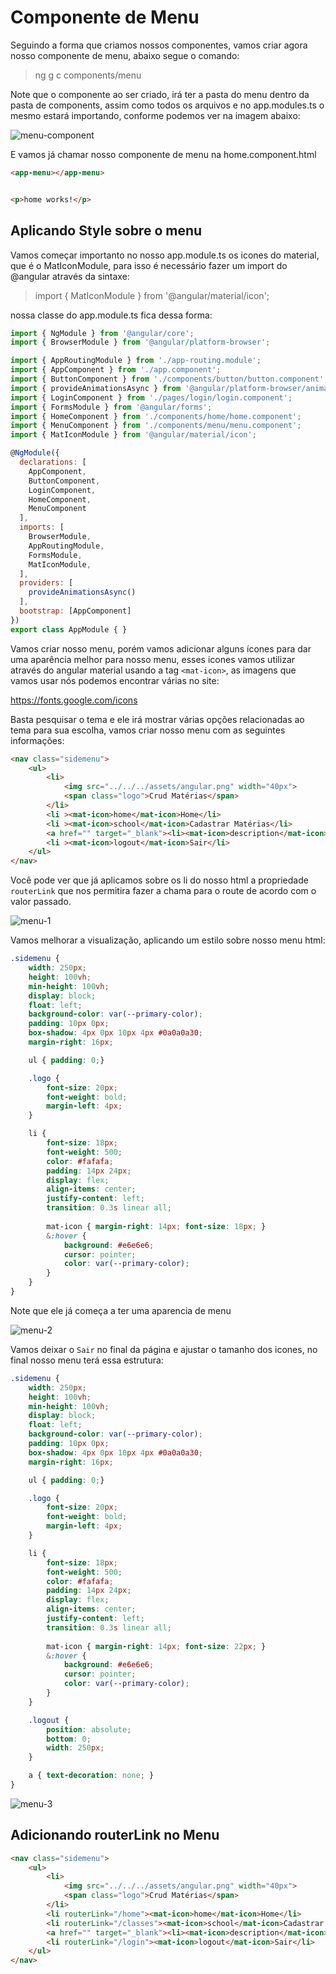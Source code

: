 # Componente de Menu

Seguindo a forma que criamos nossos componentes, vamos criar agora nosso componente de menu, abaixo segue o comando:

>ng g c components/menu

Note que o componente ao ser criado, irá ter a pasta do menu dentro da pasta de components, assim como todos os arquivos e no app.modules.ts o mesmo estará importando, conforme podemos ver na imagem abaixo:

![menu-component](./img/menuComponent.png)

E vamos já chamar nosso componente de menu na home.component.html

```html
<app-menu></app-menu>


<p>home works!</p>
```

## Aplicando Style sobre o menu

Vamos começar importanto no nosso app.module.ts os icones do material, que é o MatIconModule, para isso é necessário fazer um import do @angular através da sintaxe:

>import { MatIconModule } from '@angular/material/icon';

nossa classe do app.module.ts fica dessa forma:

```javascript
import { NgModule } from '@angular/core';
import { BrowserModule } from '@angular/platform-browser';

import { AppRoutingModule } from './app-routing.module';
import { AppComponent } from './app.component';
import { ButtonComponent } from './components/button/button.component';
import { provideAnimationsAsync } from '@angular/platform-browser/animations/async';
import { LoginComponent } from './pages/login/login.component';
import { FormsModule } from '@angular/forms';
import { HomeComponent } from './components/home/home.component';
import { MenuComponent } from './components/menu/menu.component';
import { MatIconModule } from '@angular/material/icon';

@NgModule({
  declarations: [
    AppComponent,
    ButtonComponent,
    LoginComponent,
    HomeComponent,
    MenuComponent
  ],
  imports: [
    BrowserModule,
    AppRoutingModule,
    FormsModule,
    MatIconModule,
  ],
  providers: [
    provideAnimationsAsync()
  ],
  bootstrap: [AppComponent]
})
export class AppModule { }

```

Vamos criar nosso menu, porém vamos adicionar alguns ícones para dar uma aparência melhor para nosso menu, esses icones vamos utilizar através do angular material usando a tag `<mat-icon>`, as imagens que vamos usar nós podemos encontrar várias no site:

https://fonts.google.com/icons

Basta pesquisar o tema e ele irá mostrar várias opções relacionadas ao tema para sua escolha, vamos criar nosso menu com as seguintes informações:

```html
<nav class="sidemenu">
    <ul>
        <li>
            <img src="../../../assets/angular.png" width="40px">
            <span class="logo">Crud Matérias</span>
        </li>
        <li ><mat-icon>home</mat-icon>Home</li>
        <li ><mat-icon>school</mat-icon>Cadastrar Matérias</li>
        <a href="" target="_blank"><li><mat-icon>description</mat-icon>Angular</li></a>
        <li ><mat-icon>logout</mat-icon>Sair</li>
    </ul>
</nav>

```

Você pode ver que já aplicamos sobre os li do nosso html a propriedade `routerLink` que nos permitira fazer a chama para o route de acordo com o valor passado.

![menu-1](./img/menu-1.png)

 Vamos melhorar a visualização, aplicando um estilo sobre nosso menu html:

```css
.sidemenu {
    width: 250px;
    height: 100vh;
    min-height: 100vh;
    display: block;
    float: left;
    background-color: var(--primary-color);
    padding: 10px 0px;
    box-shadow: 4px 0px 10px 4px #0a0a0a30;
    margin-right: 16px;

    ul { padding: 0;}

    .logo {
        font-size: 20px;
        font-weight: bold;
        margin-left: 4px;
    }

    li {
        font-size: 18px;
        font-weight: 500;
        color: #fafafa;
        padding: 14px 24px;
        display: flex;
        align-items: center;
        justify-content: left;
        transition: 0.3s linear all;
        
        mat-icon { margin-right: 14px; font-size: 18px; }
        &:hover {
            background: #e6e6e6;
            cursor: pointer;
            color: var(--primary-color);
        }
    }
}
```

Note que ele já começa a ter uma aparencia de menu

![menu-2](./img/menu-2.png)

Vamos deixar o `Sair` no final da página e ajustar o tamanho dos icones, no final nosso menu terá essa estrutura:

```css
.sidemenu {
    width: 250px;
    height: 100vh;
    min-height: 100vh;
    display: block;
    float: left;
    background-color: var(--primary-color);
    padding: 10px 0px;
    box-shadow: 4px 0px 10px 4px #0a0a0a30;
    margin-right: 16px;

    ul { padding: 0;}

    .logo {
        font-size: 20px;
        font-weight: bold;
        margin-left: 4px;
    }

    li {
        font-size: 18px;
        font-weight: 500;
        color: #fafafa;
        padding: 14px 24px;
        display: flex;
        align-items: center;
        justify-content: left;
        transition: 0.3s linear all;
        
        mat-icon { margin-right: 14px; font-size: 22px; }
        &:hover {
            background: #e6e6e6;
            cursor: pointer;
            color: var(--primary-color);
        }
    }

    .logout {
        position: absolute;
        bottom: 0;
        width: 250px;
    }

    a { text-decoration: none; }
}
```

![menu-3](./img/menu-3.png)


## Adicionando routerLink no Menu


```html
<nav class="sidemenu">
    <ul>
        <li>
            <img src="../../../assets/angular.png" width="40px">
            <span class="logo">Crud Matérias</span>
        </li>
        <li routerLink="/home"><mat-icon>home</mat-icon>Home</li>
        <li routerLink="/classes"><mat-icon>school</mat-icon>Cadastrar Matérias</li>
        <a href="" target="_blank"><li><mat-icon>description</mat-icon>Angular</li></a>
        <li routerLink="/login"><mat-icon>logout</mat-icon>Sair</li>
    </ul>
</nav>

```